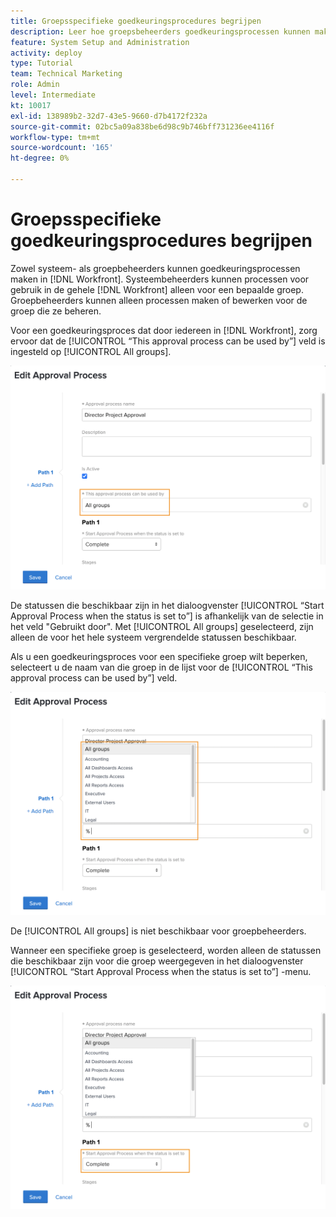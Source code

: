 ```yaml
---
title: Groepsspecifieke goedkeuringsprocedures begrijpen
description: Leer hoe groepsbeheerders goedkeuringsprocessen kunnen maken of bewerken voor de groepen die zij beheren.
feature: System Setup and Administration
activity: deploy
type: Tutorial
team: Technical Marketing
role: Admin
level: Intermediate
kt: 10017
exl-id: 138989b2-32d7-43e5-9660-d7b4172f232a
source-git-commit: 02bc5a09a838be6d98c9b746bff731236ee4116f
workflow-type: tm+mt
source-wordcount: '165'
ht-degree: 0%

---
```


# Groepsspecifieke goedkeuringsprocedures begrijpen

Zowel systeem- als groepbeheerders kunnen goedkeuringsprocessen maken in [!DNL Workfront]. Systeembeheerders kunnen processen voor gebruik in de gehele [!DNL Workfront] alleen voor een bepaalde groep. Groepbeheerders kunnen alleen processen maken of bewerken voor de groep die ze beheren.

Voor een goedkeuringsproces dat door iedereen in [!DNL Workfront], zorg ervoor dat de [!UICONTROL “This approval process can be used by”] veld is ingesteld op [!UICONTROL All groups].

![[!UICONTROL Edit Approval Process] venster met veld Groep gemarkeerd](assets/admin-fund-approval-processes-1.png)

De statussen die beschikbaar zijn in het dialoogvenster [!UICONTROL “Start Approval Process when the status is set to”] is afhankelijk van de selectie in het veld &quot;Gebruikt door&quot;. Met [!UICONTROL All groups] geselecteerd, zijn alleen de voor het hele systeem vergrendelde statussen beschikbaar.

Als u een goedkeuringsproces voor een specifieke groep wilt beperken, selecteert u de naam van die groep in de lijst voor de [!UICONTROL “This approval process can be used by”] veld.

![[!UICONTROL Edit Approval Process] venster met uitgevouwen groepsveld](assets/admin-fund-approval-processes-2.png)

De [!UICONTROL All groups] is niet beschikbaar voor groepbeheerders.

Wanneer een specifieke groep is geselecteerd, worden alleen de statussen die beschikbaar zijn voor die groep weergegeven in het dialoogvenster [!UICONTROL “Start Approval Process when the status is set to”] -menu.

![[!UICONTROL Edit Approval Process] venster met statusveld gemarkeerd](assets/admin-fund-approval-processes-3.png)


